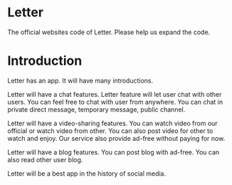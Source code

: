 # Letter
The official websites code of Letter. Please help us expand the code.

# Introduction
Letter has an app. It will have many introductions. 
  
  Letter will have a chat features. Letter feature will let user chat with other users. You can feel free to chat with user from anywhere. You can chat in private direct message, 
  temporary message, public channel.
  
  Letter will have a video-sharing features. You can watch video from our official or watch video from other. You can also post video for other to watch and enjoy. Our service also 
  provide ad-free without paying for now.
  
  Letter will have a blog features. You can post blog with ad-free. You can also read other user blog. 
  
Letter will be a best app in the history of social media.
